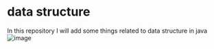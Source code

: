 #  data structure

In this repository I will add some things related to data structure in java
![image](https://user-images.githubusercontent.com/101946589/225156825-23813f19-37af-4380-aa89-21f4113d5ecd.png)
